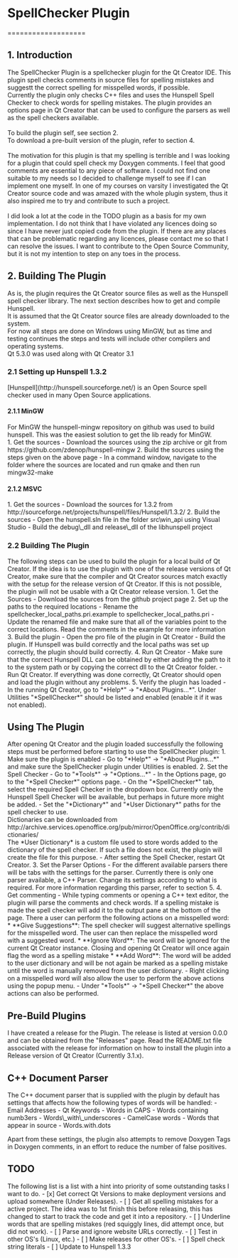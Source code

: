<h1>SpellChecker Plugin</h1>
===================

<h2>1. Introduction</h2>
The SpellChecker Plugin is a spellchecker plugin for the Qt Creator IDE. 
This plugin spell checks comments in source files for spelling mistakes and suggestt the correct spelling for misspelled words, if possible. <br>
Currently the plugin only checks C++ files and uses the Hunspell Spell Checker to check words for spelling mistakes. 
The plugin provides an options page in Qt Creator that can be used to configure the parsers as well as the spell checkers available. <br><br>
To build the plugin self, see section 2. <br>
To download a pre-built version of the plugin, refer to section 4. <br><br>
The motivation for this plugin is that my spelling is terrible and I was looking for a plugin that could spell check my Doxygen comments. I feel that good comments are essential to any piece of software. I could not find one suitable to my needs so I decided to challenge myself to see if I can implement one myself. In one of my courses on varsity I investigated the Qt Creator source code and was amazed with the whole plugin system, thus it also inspired me to try and
contribute to such a project. <br><br>
I did look a lot at the code in the TODO plugin as a basis for my own implementation. I do not think that I have violated any licences doing so since I have never just copied code from the plugin. If there are any places that can be problematic regarding any licences, please contact me so that I can resolve the issues. I want to contribute to the Open Source Community, but it is not my intention to step on any toes in the process. <br>
<h2>2. Building The Plugin</h2>
As is, the plugin requires the Qt Creator source files as well as the Hunspell spell checker library. The next section describes how to get and compile Hunspell. <br>
It is assumed that the Qt Creator source files are already downloaded to the system. <br>
For now all steps are done on Windows using MinGW, but as time and testing continues the steps and tests will include other compilers and operating systems. <br>
Qt 5.3.0 was used along with Qt Creator 3.1
<h3>2.1 Setting up Hunspell 1.3.2</h3>
[Hunspell](http://hunspell.sourceforge.net/) is an Open Source spell checker used in many Open Source applications. <br>
<h4>2.1.1 MinGW</h4>
For MinGW the hunspell-mingw repository on github was used to build hunspell. This was the easiest solution to get the lib ready for MinGW. <br>
  1. Get the sources
    - Download the sources using the zip archive or git from https://github.com/zdenop/hunspell-mingw
  2. Build the sources using the steps given on the above page
    - In a command window, navigate to the folder where the sources are located and run qmake and then run mingw32-make

<h4>2.1.2 MSVC</h4>
  1. Get the sources
    - Download the sources for 1.3.2 from http://sourceforge.net/projects/hunspell/files/Hunspell/1.3.2/
	2. Build the sources
    - Open the hunspell.sln file in the folder src\win_api using Visual Studio
    - Build the debug\_dll and release\_dll of the libhunspell project

<h3>2.2 Building The Plugin</h3>
The following steps can be used to build the plugin for a local build of Qt Creator. If the idea is to use the plugin with one of the release versions of Qt Creator, make sure that the compiler and Qt Creator sources match exactly with the setup for the release version of Qt Creator. If this is not possible, the plugin will not be usable with a Qt Creator release version. 
  1. Get the Sources
    - Download the sources from the github project page
  2. Set up the paths to the required locations
    - Rename the spellchecker_local_paths.pri.example to spellchecker_local_paths.pri
    - Update the renamed file and make sure that all of the variables point to the correct locations. Read the comments in the example for more information
  3. Build the plugin
    - Open the pro file of the plugin in Qt Creator
    - Build the plugin. If Hunspell was build correctly and the local paths was set up correctly, the plugin should build correctly.
  4. Run Qt Creator
    - Make sure that the correct Hunspell DLL can be obtained by either adding the path to it to the system path or by copying the correct dll to the Qt Creator folder.
    - Run Qt Creator. If everything was done correctly, Qt Creator should open and load the plugin without any problems.
  5. Verify the plugin has loaded
    - In the running Qt Creator, go to "*Help*" -> "*About Plugins...*". Under Utilities "*SpellChecker*" should be listed and enabled (enable it if it was not enabled).

<h2>Using The Plugin</h2>
After opening Qt Creator and the plugin loaded successfully the following steps must be performed before starting to use the SpellChecker plugin:
  1. Make sure the plugin is enabled
    - Go to "*Help*" -> "*About Plugins...*" and make sure the SpellChecker plugin under Utilities is enabled. 
  2. Set the Spell Checker
    - Go to "*Tools*" -> "*Options...*" 
    - In the Options page, go to the "*Spell Checker*" options page.
    - On the "*SpellChecker*" tab, select the required Spell Checker in the dropdown box. 
      Currently only the Hunspell Spell Checker will be available, but perhaps in future more might be added. 
    - Set the "*Dictionary*" and "*User Dictionary*" paths for the spell checker to use. <br>
      Dictionaries can be downloaded from http://archive.services.openoffice.org/pub/mirror/OpenOffice.org/contrib/dictionaries/ <br>
      The *User Dictionary* is a custom file used to store words added to the dictionary of the spell checker. If such a file does not exist, the plugin will create the file for this purpose.
    - After setting the Spell Checker, restart Qt Creator.
  3. Set the Parser Options
    - For the different available parsers there will be tabs with the settings for the parser. 
      Currently there is only one parser available, a C++ Parser. Change its settings according to what is required. For more information
      regarding this parser, refer to section 5. 
  4. Get commenting
    - While typing comments or opening a C++ text editor, the plugin will parse the comments and check words. If a spelling mistake is made the spell checker will add it to the output pane at the bottom of the page. There a user can perform the following actions on a misspelled word:
        * **Give Suggestions**: The spell checker will suggest alternative spellings for the misspelled word. The user can then replace the misspelled word with a suggested word.
        * **Ignore Word**: The word will be ignored for the current Qt Creator instance. Closing and opening Qt Creator will once again flag the word as a spelling mistake
        * **Add Word**: The word will be added to the user dictionary and will be not again be marked as a spelling mistake until the word is manually removed from the user dictionary. 
    - Right clicking on a misspelled word will also allow the user to perform the above actions using the popup menu.
    - Under "*Tools*" -> "*Spell Checker*" the above actions can also be performed.

<h2>Pre-Build Plugins</h2>
I have created a release for the Plugin. The release is listed at version 0.0.0 and can be obtained from the "Releases" page. Read the README.txt file associated with the release for information on how to install the plugin into a Release
version of Qt Creator (Currently 3.1.x). 
<h2>C++ Document Parser</h2>
The C++ document parser that is supplied with the plugin by default has settings that affects how the following types of words will be handled:
- Email Addresses
- Qt Keywords
- Words in CAPS
- Words containing numb3ers
- Words\_with\_underscores
- CamelCase words
- Words that appear in source
- Words.with.dots

Apart from these settings, the plugin also attempts to remove Doxygen Tags in Doxygen comments, in an effort to reduce the number of false positives. 

<h2>TODO</h2>
The following list is a list with a hint into priority of some outstanding tasks I want to do. 
- [x] Get correct Qt Versions to make deployment versions and upload somewhere (Under Releases). 
- [ ] Get all spelling mistakes for a active project. The idea was to 1st finish this before releasing, this has changed to start to track the code and get it into a repository. 
- [ ] Underline words that are spelling mistakes (red squiggly lines, did attempt once, but did not work).
- [ ] Parse and ignore website URLs correctly.
- [ ] Test in other OS's (Linux, etc.)
  - [ ] Make releases for other OS's.
- [ ] Spell check string literals
- [ ] Update to Hunspell 1.3.3

